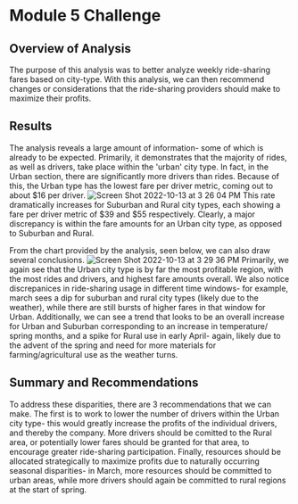 # Module 5 Challenge

## Overview of Analysis
The purpose of this analysis was to better analyze weekly ride-sharing fares based on city-type. With this analysis, we can then recommend changes or considerations that the ride-sharing providers should make to maximize their profits. 

## Results

The analysis reveals a large amount of information- some of which is already to be expected. Primarily, it demonstrates that the majority of rides, as well as drivers, take place within the 'urban' city type. In fact, in the Urban section, there are significantly more drivers than rides. Because of this, the Urban type has the lowest fare per driver metric, coming out to about $16 per driver. 
![Screen Shot 2022-10-13 at 3 26 04 PM](https://user-images.githubusercontent.com/112847821/195722146-697e1f95-6460-4069-b466-c840bde965a4.png)
This rate dramatically increases for Suburban and Rural city types, each showing a fare per driver metric of $39 and $55 respectively. Clearly, a major discrepancy is within the fare amounts for an Urban city type, as opposed to Suburban and Rural. 

From the chart provided by the analysis, seen below, we can also draw several conclusions. 
![Screen Shot 2022-10-13 at 3 29 36 PM](https://user-images.githubusercontent.com/112847821/195722499-5ac06fa9-a812-45d2-a417-a07c536db587.png)
Primarily, we again see that the Urban city type is by far the most profitable region, with the most rides and drivers, and highest fare amounts overall. We also notice discrepanices in ride-sharing usage in different time windows- for example, march sees a dip for suburban and rural city types (likely due to the weather), while there are still bursts of higher fares in that window for Urban. Additionally, we can see a trend that looks to be an overall increase for Urban and Suburban corresponding to an increase in temperature/ spring months, and a spike for Rural use in early April- again, likely due to the advent of the spring and need for more materials for farming/agricultural use as the weather turns. 


## Summary and Recommendations

To address these disparities, there are 3 recommendations that we can make. The first is to work to lower the number of drivers within the Urban city type- this would greatly increase the profits of the individual drivers, and thereby the company. 
More drivers should be comitted to the Rural area, or potentially lower fares should be granted for that area, to encourage greater ride-sharing participation.
Finally, resources should be allocated strategically to maximize profits due to naturally occurring seasonal disparities- in March, more resources should be committed to urban areas, while more drivers should again be committed to rural regions at the start of spring. 

